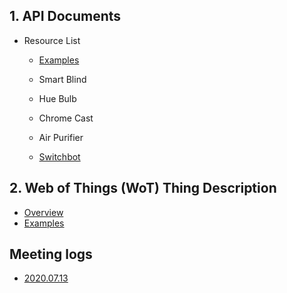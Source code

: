 ## 1. API Documents

* Resource List
  * [Examples](https://github.com/kaist-webeng/testbed-resource-controller/wiki/%5BAPI%5D-Examples)

  * Smart Blind
  * Hue Bulb
  * Chrome Cast
  * Air Purifier
  * [Switchbot](https://github.com/kaist-webeng/testbed-resource-controller/wiki/%5BAPI-List%5D-Switchbot)

## 2. Web of Things (WoT) Thing Description

* [Overview](https://github.com/kaist-webeng/testbed-resource-controller/wiki/Thing-Description-Overview)
* [Examples](https://github.com/kaist-webeng/testbed-resource-controller/wiki/Thing-Description-Examples)

## Meeting logs

- [2020.07.13](https://github.com/kaist-webeng/testbed-resource-controller/wiki/2020.07.13-Meeting-logs)